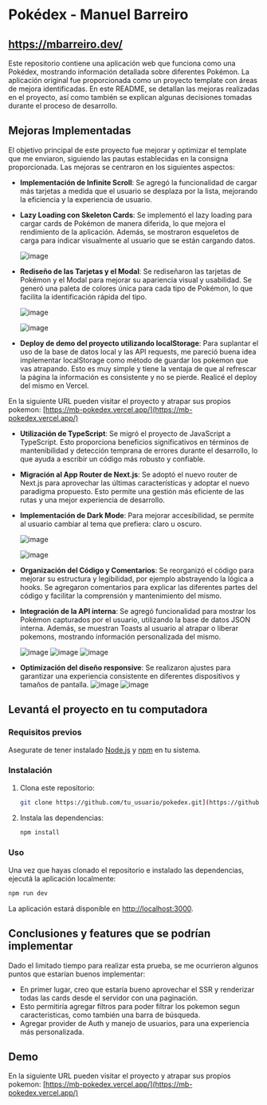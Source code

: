 # Pokédex - Manuel Barreiro

## https://mbarreiro.dev/

Este repositorio contiene una aplicación web que funciona como una Pokédex, mostrando información detallada sobre diferentes Pokémon. La aplicación original fue proporcionada como un proyecto template con áreas de mejora identificadas. En este README, se detallan las mejoras realizadas en el proyecto, así como también se explican algunas decisiones tomadas durante el proceso de desarrollo.

## Mejoras Implementadas

El objetivo principal de este proyecto fue mejorar y optimizar el template que me enviaron, siguiendo las pautas establecidas en la consigna proporcionada. Las mejoras se centraron en los siguientes aspectos:

- **Implementación de Infinite Scroll**: Se agregó la funcionalidad de cargar más tarjetas a medida que el usuario se desplaza por la lista, mejorando la eficiencia y la experiencia de usuario.

- **Lazy Loading con Skeleton Cards**: Se implementó el lazy loading para cargar cards de Pokémon de manera diferida, lo que mejora el rendimiento de la aplicación. Además, se mostraron esqueletos de carga para indicar visualmente al usuario que se están cargando datos.

    ![image](https://github.com/manuel-barreiro/pokemon-app/assets/103281038/dc44b926-ff6b-43f5-906d-5bb16ef1a75b)

- **Rediseño de las Tarjetas y el Modal**: Se rediseñaron las tarjetas de Pokémon y el Modal para mejorar su apariencia visual y usabilidad. Se generó una paleta de colores única para cada tipo de Pokémon, lo que facilita la identificación rápida del tipo.
  
    ![image](https://github.com/manuel-barreiro/pokemon-app/assets/103281038/23a6c453-d54f-408f-9ab0-06e0cb8ecb81)
  
    ![image](https://github.com/manuel-barreiro/pokemon-app/assets/103281038/d9b0896f-8fdc-4282-8450-55c9daf8af9b)

- **Deploy de demo del proyecto utilizando localStorage**: Para suplantar el uso de la base de datos local y las API requests, me pareció buena idea implementar localStorage como método de guardar los pokemon que vas atrapando. Esto es muy simple y tiene la ventaja de que al refrescar la página la información es consistente y no se pierde. Realicé el deploy del mismo en Vercel.

En la siguiente URL pueden visitar el proyecto y atrapar sus propios pokemon: [https://mb-pokedex.vercel.app/](https://mb-pokedex.vercel.app/)

- **Utilización de TypeScript**: Se migró el proyecto de JavaScript a TypeScript. Esto proporciona beneficios significativos en términos de mantenibilidad y detección temprana de errores durante el desarrollo, lo que ayuda a escribir un código más robusto y confiable.

- **Migración al App Router de Next.js**: Se adoptó el nuevo router de Next.js para aprovechar las últimas características y adoptar el nuevo paradigma propuesto. Esto permite una gestión más eficiente de las rutas y una mejor experiencia de desarrollo.
  
-  **Implementación de Dark Mode**: Para mejorar accesibilidad, se permite al usuario cambiar al tema que prefiera: claro u oscuro.
  
     ![image](https://github.com/manuel-barreiro/pokemon-app/assets/103281038/4b9ee0f5-b772-4a07-b341-16e36a197b6e)
   
     ![image](https://github.com/manuel-barreiro/pokemon-app/assets/103281038/9443c2ea-6c6a-4887-87e5-b7b0af1b4af5)

- **Organización del Código y Comentarios**: Se reorganizó el código para mejorar su estructura y legibilidad, por ejemplo abstrayendo la lógica a hooks. Se agregaron comentarios para explicar las diferentes partes del código y facilitar la comprensión y mantenimiento del mismo.

- **Integración de la API interna**: Se agregó funcionalidad para mostrar los Pokémon capturados por el usuario, utilizando la base de datos JSON interna. Además, se muestran Toasts al usuario al atrapar o liberar pokemons, mostrando información personalizada del mismo.

     ![image](https://github.com/manuel-barreiro/pokemon-app/assets/103281038/23fb6322-1508-4b31-8182-f95c521b6d81)
     ![image](https://github.com/manuel-barreiro/pokemon-app/assets/103281038/c3aa9918-f73f-473a-abf1-3654768220c1)
     ![image](https://github.com/manuel-barreiro/pokemon-app/assets/103281038/161dbadc-58d4-489f-9823-c310ab2d0e84)

- **Optimización del diseño responsive**: Se realizaron ajustes para garantizar una experiencia consistente en diferentes dispositivos y tamaños de pantalla.
     ![image](https://github.com/manuel-barreiro/pokemon-app/assets/103281038/36932d56-5d49-4611-89bf-90fc244f60d4)
     ![image](https://github.com/manuel-barreiro/pokemon-app/assets/103281038/b226202e-bdd1-4e3e-9652-8d5f1bfb9015)

## Levantá el proyecto en tu computadora

### Requisitos previos

Asegurate de tener instalado [Node.js](https://nodejs.org/) y [npm](https://www.npmjs.com/) en tu sistema.

### Instalación

1. Clona este repositorio:

   ```bash
   git clone https://github.com/tu_usuario/pokedex.git](https://github.com/manuel-barreiro/pokemon-app
   ```

2. Instala las dependencias:

   ```bash
   npm install
   ```

### Uso

Una vez que hayas clonado el repositorio e instalado las dependencias, ejecutá la aplicación localmente:

```bash
npm run dev
```

La aplicación estará disponible en [http://localhost:3000](http://localhost:3000).

## Conclusiones y features que se podrían implementar
Dado el limitado tiempo para realizar esta prueba, se me ocurrieron algunos puntos que estarían buenos implementar:
- En primer lugar, creo que estaría bueno aprovechar el SSR y renderizar todas las cards desde el servidor con una paginación.
- Esto permitiría agregar filtros para poder filtrar los pokemon segun caracteristicas, como también una barra de búsqueda.
- Agregar provider de Auth y manejo de usuarios, para una experiencia más personalizada.

## Demo

En la siguiente URL pueden visitar el proyecto y atrapar sus propios pokemon: [https://mb-pokedex.vercel.app/](https://mb-pokedex.vercel.app/)


